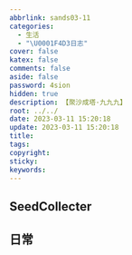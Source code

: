 ```yaml
---
abbrlink: sands03-11
categories:
  - 生活
  - "\U0001F4D3日志"
cover: false
katex: false
comments: false
aside: false
password: 4sion
hidden: true
description: 【聚沙成塔·九九九】
root: ../../
date: 2023-03-11 15:20:18
update: 2023-03-11 15:20:18
title:
tags:
copyright:
sticky:
keywords:
---
```


## SeedCollecter


## 日常